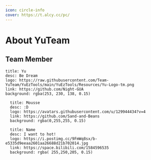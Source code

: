 ```yaml
---
icon: circle-info
cover: https://t.alcy.cc/pc/
---
```


# About YuTeam

## Team Member

```component VPCard
title: Yu
desc: Be Dream
logo: https://raw.githubusercontent.com/Team-YuTeam/YuEzTools/main/YuEzTools/Resources/Yu-Logo-tm.png
link: https://github.com/Night-GUA
background: rgba(253, 230, 138, 0.15)
```

```component VPCard
  title: Mousse
  desc: :D
  logo: https://avatars.githubusercontent.com/u/129944434?v=4
  link: https://github.com/Sand-and-Beans
  background: rgba(0,255,255, 0.15)
```

```component VPCard
  title: Name
  desc: I want to hot!
  logo: https://i.postimg.cc/9FmWq8sx/b-e5335d9eeaa2601aa26688d21b702014.jpg
  link: https://space.bilibili.com/1584596535
  background: rgba(	255,250,205, 0.15)
```
